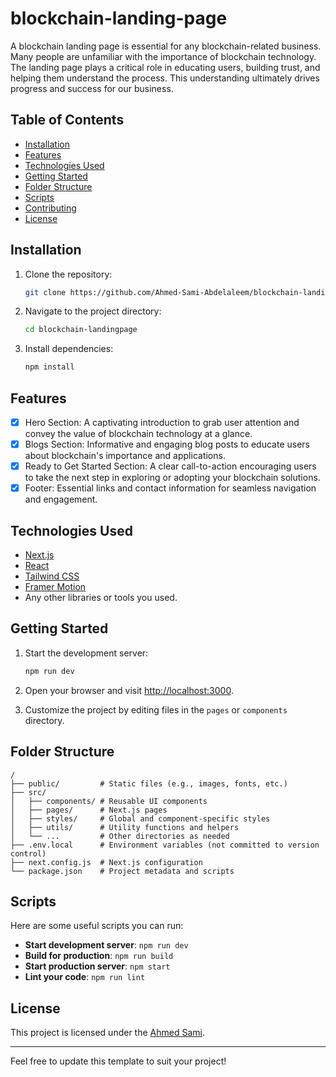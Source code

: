 # blockchain-landing-page

A blockchain landing page is essential for any blockchain-related business. Many people are unfamiliar with the importance of blockchain technology. The landing page plays a critical role in educating users, building trust, and helping them understand the process. This understanding ultimately drives progress and success for our business.
## Table of Contents

- [Installation](#installation)
- [Features](#features)
- [Technologies Used](#technologies-used)
- [Getting Started](#getting-started)
- [Folder Structure](#folder-structure)
- [Scripts](#scripts)
- [Contributing](#contributing)
- [License](#license)

## Installation

1. Clone the repository:

   ```bash
   git clone https://github.com/Ahmed-Sami-Abdelaleem/blockchain-landingpage.git
   ```

2. Navigate to the project directory:

   ```bash
   cd blockchain-landingpage
   ```

3. Install dependencies:

   ```bash
   npm install
   ```

## Features

- [x] Hero Section: A captivating introduction to grab user attention and convey the value of blockchain technology at a glance.
- [x] Blogs Section: Informative and engaging blog posts to educate users about blockchain's importance and applications.
- [x] Ready to Get Started Section: A clear call-to-action encouraging users to take the next step in exploring or adopting your blockchain solutions.
- [x] Footer: Essential links and contact information for seamless navigation and engagement.

## Technologies Used

- [Next.js](https://nextjs.org/)
- [React](https://reactjs.org/)
- [Tailwind CSS](https://tailwindcss.com/)
- [Framer Motion](https://www.framer.com/motion/)
- Any other libraries or tools you used.

## Getting Started

1. Start the development server:

   ```bash
   npm run dev
   ```

2. Open your browser and visit [http://localhost:3000](http://localhost:3000).

3. Customize the project by editing files in the `pages` or `components` directory.

## Folder Structure

```plaintext
/
├── public/         # Static files (e.g., images, fonts, etc.)
├── src/
│   ├── components/ # Reusable UI components
│   ├── pages/      # Next.js pages
│   ├── styles/     # Global and component-specific styles
│   ├── utils/      # Utility functions and helpers
│   └── ...         # Other directories as needed
├── .env.local      # Environment variables (not committed to version control)
├── next.config.js  # Next.js configuration
└── package.json    # Project metadata and scripts
```

## Scripts

Here are some useful scripts you can run:

- **Start development server**: `npm run dev`
- **Build for production**: `npm run build`
- **Start production server**: `npm start`
- **Lint your code**: `npm run lint`


## License

This project is licensed under the [Ahmed Sami](LICENSE).

---

Feel free to update this template to suit your project!
